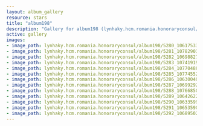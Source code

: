 ```yaml
---
layout: album_gallery
resource: stars
title: "album198"
description: "Gallery for album198 (lynhaky.hcm.romania.honoraryconsul/album198)"
active: gallery
images:
- image_path: lynhaky.hcm.romania.honoraryconsul/album198/5280_106175337_3285511201483726_7132919374699314921_n.jpg
- image_path: lynhaky.hcm.romania.honoraryconsul/album198/5281_107829030_3285511151483731_448587785032545196_n.jpg
- image_path: lynhaky.hcm.romania.honoraryconsul/album198/5282_106988273_3285511128150400_4437851840115121701_n.jpg
- image_path: lynhaky.hcm.romania.honoraryconsul/album198/5283_107419198_3285511081483738_1421980766300443604_n.jpg
- image_path: lynhaky.hcm.romania.honoraryconsul/album198/5284_107704887_3285511061483740_8319940468444365221_n.jpg
- image_path: lynhaky.hcm.romania.honoraryconsul/album198/5285_107745528_3285511008150412_6088516415276362318_n.jpg
- image_path: lynhaky.hcm.romania.honoraryconsul/album198/5286_106300409_3285510968150416_2927909244551120224_n.jpg
- image_path: lynhaky.hcm.romania.honoraryconsul/album198/5287_106992921_3285510914817088_1797316431488734281_n.jpg
- image_path: lynhaky.hcm.romania.honoraryconsul/album198/5288_107668504_3285377528163760_7441894558019715785_n.jpg
- image_path: lynhaky.hcm.romania.honoraryconsul/album198/5289_106426228_3285377524830427_3737142385881205720_n.jpg
- image_path: lynhaky.hcm.romania.honoraryconsul/album198/5290_106335993_3285377468163766_976108521293691839_n.jpg
- image_path: lynhaky.hcm.romania.honoraryconsul/album198/5291_106535905_3285377401497106_8410359626540996976_n.jpg
- image_path: lynhaky.hcm.romania.honoraryconsul/album198/5292_106895025_3285377358163777_6398293575001442382_n.jpg
---
```

